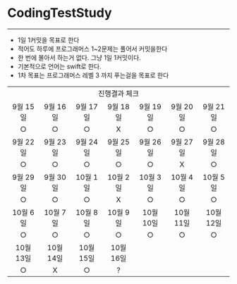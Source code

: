 # CodingTestStudy
------
- 1일 1커밋을 목표로 한다
- 적어도 하루에 프로그래머스 1~2문제는 풀어서 커밋을한다
- 한 번에 몰아서 하는거 없다. 그냥 1일 1커밋이다.
- 기본적으로 언어는 swift로 한다.
- 1차 목표는 프로그래머스 레벨 3 까지 푸는걸을 목표로 한다 

<table>
  <tr>
    <td colspan="7" align= "center">진행결과 체크</td>
  </tr>
  <tr>
    <td align= "center">9월 15일</td>
    <td align= "center">9월 16일</td>
    <td align= "center">9월 17일</td>
    <td align= "center">9월 18일</td>
    <td align= "center">9월 19일</td>
    <td align= "center">9월 20일</td>
    <td align= "center">9월 21일</td>
  </tr>
  <tr>
    <td align= "center">○</td>
    <td align= "center">○</td>
    <td align= "center">○</td>
    <td align= "center">X</td>
    <td align= "center">○</td>
    <td align= "center">○</td>
    <td align= "center">○</td>
  </tr>
    <tr>
    <td align= "center">9월 22일</td>
    <td align= "center">9월 23일</td>
    <td align= "center">9월 24일</td>
    <td align= "center">9월 25일</td>
    <td align= "center">9월 26일</td>
    <td align= "center">9월 27일</td>
    <td align= "center">9월 28일</td>
  </tr>
  <tr>
    <td align= "center">○</td>
    <td align= "center">○</td>
    <td align= "center">○</td>
    <td align= "center">○</td>
    <td align= "center">○</td>
    <td align= "center">X</td>
    <td align= "center">○</td>
  </tr>
  <tr>
    <td align= "center">9월 29일</td>
    <td align= "center">9월 30일</td>
    <td align= "center">10월 1일</td>
    <td align= "center">10월 2일</td>
    <td align= "center">10월 3일</td>
    <td align= "center">10월 4일</td>
    <td align= "center">10월 5일</td>
  </tr>
  <tr>
    <td align= "center">○</td>
    <td align= "center">○</td>
    <td align= "center">○</td>
    <td align= "center">X</td>
    <td align= "center">○</td>
    <td align= "center">○</td>
    <td align= "center">○</td>
  </tr>
    <tr>
    <td align= "center">10월 6일</td>
    <td align= "center">10월 7일</td>
    <td align= "center">10월 8일</td>
    <td align= "center">10월 9일</td>
    <td align= "center">10월 10일</td>
    <td align= "center">10월 11일</td>
    <td align= "center">10월 12일</td>
  </tr>
  <tr>
    <td align= "center">○</td>
    <td align= "center">○</td>
    <td align= "center">○</td>
    <td align= "center">○</td>
    <td align= "center">○</td>
    <td align= "center">○</td>
    <td align= "center">○</td>
  </tr>
  <tr>
    <td align= "center">10월 13일</td>
    <td align= "center">10월 14일</td>
    <td align= "center">10월 15일</td>
    <td align= "center">10월 16일</td>
  </tr>
  <tr>
    <td align= "center">○</td>
    <td align= "center">X</td>
    <td align= "center">○</td>
    <td align= "center">?</td>
  </tr>
</table>
